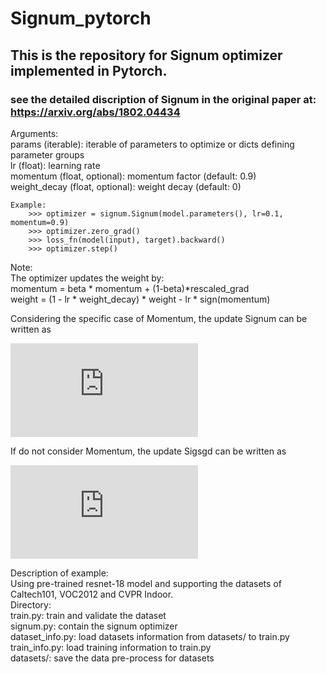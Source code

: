 # Signum_pytorch
## This is the repository for Signum optimizer implemented in Pytorch.
### see the detailed discription of Signum in the original paper at: https://arxiv.org/abs/1802.04434

Arguments:\
        params (iterable): iterable of parameters to optimize or dicts defining
            parameter groups\
        lr (float): learning rate\
        momentum (float, optional): momentum factor (default: 0.9)\
        weight_decay (float, optional): weight decay (default: 0)

    Example:
        >>> optimizer = signum.Signum(model.parameters(), lr=0.1, momentum=0.9)
        >>> optimizer.zero_grad()
        >>> loss_fn(model(input), target).backward()
        >>> optimizer.step()

Note:\
        The optimizer updates the weight by:\
            momentum = beta * momentum + (1-beta)*rescaled_grad\
            weight = (1 - lr * weight_decay) * weight - lr * sign(momentum)

Considering the specific case of Momentum, the update Signum can be written as

![](https://latex.codecogs.com/gif.latex?%5Cbegin%7Balign*%7D%20g_t%20%26%3D%20%5Cnabla%20J%28W_%7Bt-1%7D%29%5C%5C%20m_t%20%26%3D%20%5Cbeta%20m_%7Bt-1%7D%20&plus;%20%281%20-%20%5Cbeta%29%20g_t%5C%5C%20W_t%20%26%3D%20W_%7Bt-1%7D%20-%20%5Ceta_t%20%5Ctext%7Bsign%7D%28m_t%29%20%5Cend%7Balign*%7D)

If do not consider Momentum, the update Sigsgd can be written as

![](https://latex.codecogs.com/gif.latex?%5Cbegin%7Balign*%7D%20g_t%20%26%3D%20%5Cnabla%20J%28W_%7Bt-1%7D%29%5C%5C%20W_t%20%26%3D%20W_%7Bt-1%7D%20-%20%5Ceta_t%20%5Ctext%7Bsign%7D%28g_t%29%20%5Cend%7Balign*%7D)

Description of example:\
Using pre-trained resnet-18 model and supporting the datasets of Caltech101, VOC2012 and CVPR Indoor.\
Directory:\
train.py: train and validate the dataset\
signum.py: contain the signum optimizer\
dataset_info.py: load datasets information from datasets/ to train.py\
train_info.py: load training information to train.py\
datasets/: save the data pre-process for datasets

